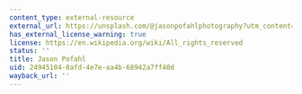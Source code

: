 ```yaml
---
content_type: external-resource
external_url: https://unsplash.com/@jasonpofahlphotography?utm_content=creditCopyText&utm_medium=referral&utm_source=unsplash
has_external_license_warning: true
license: https://en.wikipedia.org/wiki/All_rights_reserved
status: ''
title: Jason Pofahl
uid: 24945104-0afd-4e7e-aa4b-68942a7ff40d
wayback_url: ''
---
```

